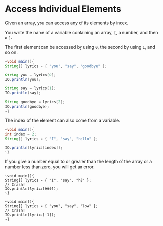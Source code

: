 # Access Individual Elements

Given an array, you can access any of its elements by index.

You write the name of a variable containing an array, `[`, a number, and then a `]`.

The first element can be accessed by using `0`, the second by using `1`, and so on.

```java
~void main(){
String[] lyrics = { "you", "say", "goodbye" };

String you = lyrics[0];
IO.println(you);

String say = lyrics[1];
IO.println(say);

String goodbye = lyrics[2];
IO.println(goodbye);
~}
```

The index of the element can also come from a variable.

```java
~void main(){
int index = 2;
String[] lyrics = { "I", "say", "hello" };

IO.println(lyrics[index]);
~}
```

If you give a number equal to or greater than the length of the array or a number less than zero,
you will get an error.

```java,panics
~void main(){
String[] lyrics = { "I", "say", "hi" };
// Crash!
IO.println(lyrics[999]);
~}
```

```java,panics
~void main(){
String[] lyrics = { "you", "say", "low" };
// Crash!
IO.println(lyrics[-1]);
~}
```
